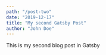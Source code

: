 ```yaml
---
path: "/post-two"
date: "2019-12-17"
title: "My second Gatsby Post"
author: "John Doe"
---
```


This is my second blog post in Gatsby
